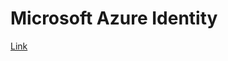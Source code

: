 # Microsoft Azure Identity
[Link](https://courses.edx.org/courses/course-v1:Microsoft+AZURE204x+2T2018/course/)


